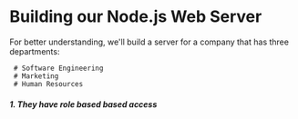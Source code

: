# Building our Node.js Web Server

For better understanding, we'll build a server for a company that has three departments:

```
 # Software Engineering
 # Marketing
 # Human Resources
```

<h5>1. They have role based based access
